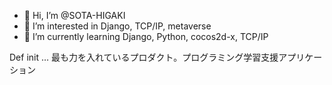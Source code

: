 - 👋 Hi, I’m @SOTA-HIGAKI
- 👀 I’m interested in Django, TCP/IP, metaverse
- 🌱 I’m currently learning Django, Python, cocos2d-x, TCP/IP

Def init … 最も力を入れているプロダクト。プログラミング学習支援アプリケーション

<!---
SOTA-HIGAKI/SOTA-HIGAKI is a ✨ special ✨ repository because its `README.md` (this file) appears on your GitHub profile.
You can click the Preview link to take a look at your changes.
--->
